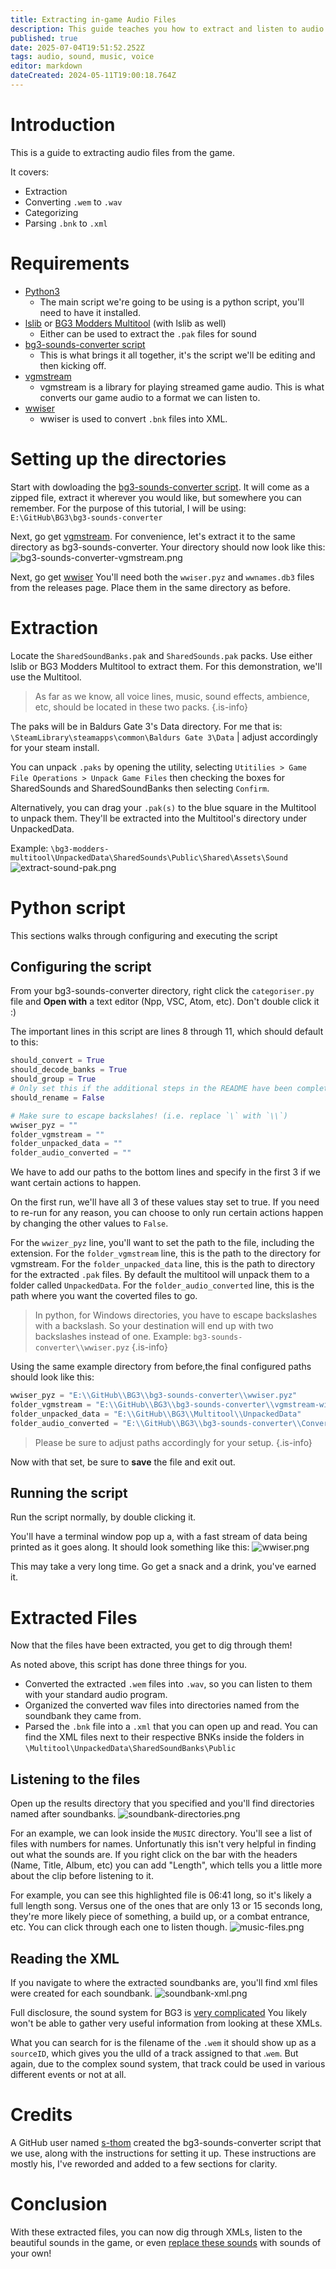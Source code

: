 ```yaml
---
title: Extracting in-game Audio Files
description: This guide teaches you how to extract and listen to audio files from the game
published: true
date: 2025-07-04T19:51:52.252Z
tags: audio, sound, music, voice
editor: markdown
dateCreated: 2024-05-11T19:00:18.764Z
---
```


# Introduction
This is a guide to extracting audio files from the game.

It covers:
- Extraction
- Converting `.wem` to `.wav`
- Categorizing
- Parsing `.bnk` to `.xml`

# Requirements
- [Python3](https://www.python.org/downloads/)
	- The main script we're going to be using is a python script, you'll need to have it installed.
- [lslib](https://github.com/Norbyte/lslib/releases/latest) or [BG3 Modders Multitool](https://github.com/ShinyHobo/BG3-Modders-Multitool/releases/latest) (with lslib as well)
	- Either can be used to extract the `.pak` files for sound
- [bg3-sounds-converter script](https://github.com/s-thom/bg3-sounds-converter/archive/refs/heads/main.zip)
	- This is what brings it all together, it's the script we'll be editing and then kicking off.
- [vgmstream](https://github.com/vgmstream/vgmstream-releases/releases/download/nightly/vgmstream-win64.zip)
	- vgmstream is a library for playing streamed game audio. This is what converts our game audio to a format we can listen to.
- [wwiser](https://github.com/bnnm/wwiser/releases/latest)
	- wwiser is used to convert `.bnk` files into XML.


# Setting up the directories
Start with dowloading the [bg3-sounds-converter script](https://github.com/s-thom/bg3-sounds-converter/archive/refs/heads/main.zip). 
It will come as a zipped file, extract it wherever you would like, but somewhere you can remember. 
For the purpose of this tutorial, I will be using: `E:\GitHub\BG3\bg3-sounds-converter`

Next, go get [vgmstream](https://github.com/vgmstream/vgmstream-releases/releases/download/nightly/vgmstream-win64.zip). 
For convenience, let's extract it to the same directory as bg3-sounds-converter. 
Your directory should now look like this:
![bg3-sounds-converter-vgmstream.png](/tutorials/sound/bg3-sounds-converter-vgmstream.png)

Next, go get [wwiser](https://github.com/bnnm/wwiser/releases/latest)
You'll need both the `wwiser.pyz` and `wwnames.db3` files from the releases page.
Place them in the same directory as before.


# Extraction
Locate the `SharedSoundBanks.pak` and `SharedSounds.pak` packs. 
Use either lslib or BG3 Modders Multitool to extract them. 
For this demonstration, we'll use the Multitool.

> As far as we know, all voice lines, music, sound effects, ambience, etc, should be located in these two packs.
{.is-info}

The paks will be in Baldurs Gate 3's Data directory. 
For me that is: `\SteamLibrary\steamapps\common\Baldurs Gate 3\Data` | adjust accordingly for your steam install.

You can unpack `.paks` by opening the utility, selecting `Utitilies > Game File Operations > Unpack Game Files` then checking the boxes for SharedSounds and SharedSoundBanks then selecting `Confirm`.

Alternatively, you can drag your `.pak(s)` to the blue square in the Multitool to unpack them. 
They'll be extracted into the Multitool's directory under UnpackedData.

Example: `\bg3-modders-multitool\UnpackedData\SharedSounds\Public\Shared\Assets\Sound`
![extract-sound-pak.png](/tutorials/sound/extract-sound-pak.png)


# Python script
This sections walks through configuring and executing the script
## Configuring the script
From your bg3-sounds-converter directory, right click the `categoriser.py` file and **Open with** a text editor (Npp, VSC, Atom, etc). Don't double click it :)

The important lines in this script are lines 8 through 11, which should default to this:

```py
should_convert = True
should_decode_banks = True
should_group = True
# Only set this if the additional steps in the README have been completed
should_rename = False

# Make sure to escape backslahes! (i.e. replace `\` with `\\`)
wwiser_pyz = ""
folder_vgmstream = ""
folder_unpacked_data = ""
folder_audio_converted = ""
```

We have to add our paths to the bottom lines and specify in the first 3 if we want certain actions to happen.

On the first run, we'll have all 3 of these values stay set to true. 
If you need to re-run for any reason, you can choose to only run certain actions happen by changing the other values to `False`.

For the `wwizer_pyz` line, you'll want to set the path to the file, including the extension.
For the `folder_vgmstream` line, this is the path to the directory for vgmstream.
For the `folder_unpacked_data` line, this is the path to directory for the extracted `.pak` files. By default the multitool will unpack them to a folder called `UnpackedData`.
For the `folder_audio_converted` line, this is the path where you want the coverted files to go.

> In python, for Windows directories, you have to escape backslashes with a backslash. So your destination will end up with two backslashes instead of one. Example: `bg3-sounds-converter\\wwiser.pyz`
{.is-info}

Using the same example directory from before,the final configured paths should look like this:
```py
wwiser_pyz = "E:\\GitHub\\BG3\\bg3-sounds-converter\\wwiser.pyz"
folder_vgmstream = "E:\\GitHub\\BG3\\bg3-sounds-converter\\vgmstream-win64"
folder_unpacked_data = "E:\\GitHub\\BG3\\Multitool\\UnpackedData"
folder_audio_converted = "E:\\GitHub\\BG3\\bg3-sounds-converter\\ConvertedAudio"
```
> Please be sure to adjust paths accordingly for your setup.
{.is-info}

Now with that set, be sure to **save** the file and exit out.

## Running the script

Run the script normally, by double clicking it. 

You'll have a terminal window pop up a, with a fast stream of data being printed as it goes along. 
It should look something like this:
![wwiser.png](/tutorials/sound/wwiser.png)

This may take a very long time. Go get a snack and a drink, you've earned it.

# Extracted Files
Now that the files have been extracted, you get to dig through them! 

As noted above, this script has done three things for you. 
- Converted the extracted `.wem` files into `.wav`, so you can listen to them with your standard audio program.
- Organized the converted wav files into directories named from the soundbank they came from.
- Parsed the `.bnk` file into a `.xml` that you can open up and read. You can find the XML files next to their respective BNKs inside the folders in `\Multitool\UnpackedData\SharedSoundBanks\Public`

## Listening to the files
Open up the results directory that you specified and you'll find directories named after soundbanks.
![soundbank-directories.png](/tutorials/sound/soundbank-directories.png)

For an example, we can look inside the `MUSIC` directory.
You'll see a list of files with numbers for names. Unfortunatly this isn't very helpful in finding out what the sounds are.
If you right click on the bar with the headers (Name, Title, Album, etc) you can add "Length", which tells you a little more about the clip before listening to it. 

For example, you can see this highlighted file is 06:41 long, so it's likely a full length song. 
Versus one of the ones that are only 13 or 15 seconds long, they're more likely piece of something, a build up, or a combat entrance, etc. You can click through each one to listen though.
![music-files.png](/tutorials/sound/music-files.png)

## Reading the XML
If you navigate to where the extracted soundbanks are, you'll find xml files were created for each soundbank.
![soundbank-xml.png](/tutorials/sound/soundbank-xml.png)

Full disclosure, the sound system for BG3 is [very complicated](/Information/Sound/Summary) 
You likely won't be able to gather very useful information from looking at these XMLs.

What you can search for is the filename of the `.wem` it should show up as a `sourceID`, which gives you the ulId of a track assigned to that .`wem`. 
But again, due to the complex sound system, that track could be used in various different events or not at all. 

# Credits
A GitHub user named [s-thom](https://github.com/s-thom/bg3-sounds-converter) created the bg3-sounds-converter script that we use, along with the instructions for setting it up. These instructions are mostly his, I've reworded and added to a few sections for clarity.

# Conclusion
With these extracted files, you can now dig through XMLs, listen to the beautiful sounds in the game, or even [replace these sounds]( /Tutorials/Sound/Replace-Sound) with sounds of your own!
